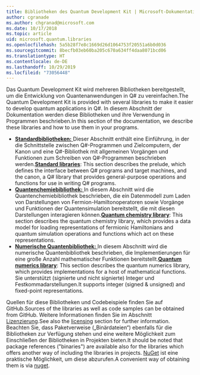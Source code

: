 ```yaml
---
title: Bibliotheken des Quantum Development Kit | Microsoft-Dokumentation
author: cgranade
ms.author: chgranad@microsoft.com
ms.date: 10/17/2018
ms.topic: article
uid: microsoft.quantum.libraries
ms.openlocfilehash: 5a5b28f7e8c1669d26d1064753f20551a6b0d036
ms.sourcegitcommit: 8becfb03eb60ba205c670a634ff4daa8071bcd06
ms.translationtype: HT
ms.contentlocale: de-DE
ms.lasthandoff: 10/29/2019
ms.locfileid: "73056448"
---
```

<span data-ttu-id="8e8f8-102">Das Quantum Development Kit wird mehreren Bibliotheken bereitgestellt, um die Entwicklung von Quantenanwendungen in Q# zu vereinfachen.</span><span class="sxs-lookup"><span data-stu-id="8e8f8-102">The Quantum Development Kit is provided with several libraries to make it easier to develop quantum applications in Q#.</span></span>
<span data-ttu-id="8e8f8-103">In diesem Abschnitt der Dokumentation werden diese Bibliotheken und ihre Verwendung in Programmen beschrieben.</span><span class="sxs-lookup"><span data-stu-id="8e8f8-103">In this section of the documentation, we describe these libraries and how to use them in your programs.</span></span>

- <span data-ttu-id="8e8f8-104">[**Standardbibliotheken:** ](xref:microsoft.quantum.libraries.standard.intro) Dieser Abschnitt enthält eine Einführung, in der die Schnittstelle zwischen Q#-Programmen und Zielcomputern, der Kanon und eine Q#-Bibliothek mit allgemeinen Vorgängen und Funktionen zum Schreiben von Q#-Programmen beschrieben werden.</span><span class="sxs-lookup"><span data-stu-id="8e8f8-104">[**Standard libraries**](xref:microsoft.quantum.libraries.standard.intro): This section describes the prelude, which defines the interface between Q# programs and target machines, and the canon, a Q# library that provides general-purpose operations and functions for use in writing Q# programs.</span></span>
- <span data-ttu-id="8e8f8-105">[**Quantenchemiebibliothek:** ](xref:microsoft.quantum.chemistry.concepts.intro) In diesem Abschnitt wird die Quantenchemiebibliothek beschrieben, die ein Datenmodell zum Laden von Darstellungen von Fermion-Hamiltonoperatoren sowie Vorgänge und Funktionen der Quantensimulation bereitstellt, die mit diesen Darstellungen interagieren können.</span><span class="sxs-lookup"><span data-stu-id="8e8f8-105">[**Quantum chemistry library**](xref:microsoft.quantum.chemistry.concepts.intro): This section describes the quantum chemistry library, which provides a data model for loading representations of fermionic Hamiltonians and quantum simulation operations and functions which act on these representations.</span></span>
- <span data-ttu-id="8e8f8-106">[**Numerische Quantenbibliothek:** ](xref:microsoft.quantum.numerics.intro) In diesem Abschnitt wird die numerische Quantenbibliothek beschrieben, die Implementierungen für eine große Anzahl mathematischer Funktionen bereitstellt.</span><span class="sxs-lookup"><span data-stu-id="8e8f8-106">[**Quantum numerics library**](xref:microsoft.quantum.numerics.intro): This section describes the quantum numerics library, which provides implementations for a host of mathematical functions.</span></span> <span data-ttu-id="8e8f8-107">Sie unterstützt (signierte und nicht signierte) Integer und Festkommadarstellungen.</span><span class="sxs-lookup"><span data-stu-id="8e8f8-107">It supports integer (signed & unsigned) and fixed-point representations.</span></span>

<span data-ttu-id="8e8f8-108">Quellen für diese Bibliotheken und Codebeispiele finden Sie auf GitHub.</span><span class="sxs-lookup"><span data-stu-id="8e8f8-108">Sources of the libraries as well as code samples can be obtained from GitHub.</span></span> <span data-ttu-id="8e8f8-109">Weitere Informationen finden Sie im Abschnitt [Lizenzierung](xref:microsoft.quantum.libraries.licensing).</span><span class="sxs-lookup"><span data-stu-id="8e8f8-109">See also the [licensing](xref:microsoft.quantum.libraries.licensing) section for further information.</span></span> <span data-ttu-id="8e8f8-110">Beachten Sie, dass Paketverweise („Binärdateien“) ebenfalls für die Bibliotheken zur Verfügung stehen und eine weitere Möglichkeit zum Einschließen der Bibliotheken in Projekten bieten.</span><span class="sxs-lookup"><span data-stu-id="8e8f8-110">It should be noted that package references ("binaries") are available also for the libraries which offers another way of including the libraries in projects.</span></span> <span data-ttu-id="8e8f8-111">[NuGet](https://nuget.org) ist eine praktische Möglichkeit, um diese abzurufen.</span><span class="sxs-lookup"><span data-stu-id="8e8f8-111">A convenient way of obtaining them is via [nuget](https://nuget.org).</span></span>  
